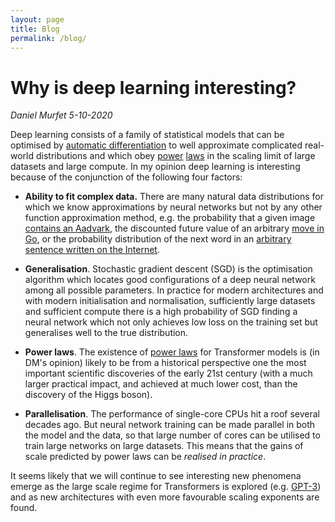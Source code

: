 ```yaml
---
layout: page
title: Blog
permalink: /blog/
---
```


# Why is deep learning interesting?

*Daniel Murfet 5-10-2020*

Deep learning consists of a family of statistical models that can be optimised by [automatic differentiation](https://en.wikipedia.org/wiki/Automatic_differentiation) to well approximate complicated real-world distributions and which obey [power](https://arxiv.org/abs/1712.00409) [laws](https://arxiv.org/abs/2001.08361) in the scaling limit of large datasets and large compute. In my opinion deep learning is interesting because of the conjunction of the following four factors:

* **Ability to fit complex data.** There are many natural data distributions for which we know approximations by neural networks but not by any other function approximation method, e.g. the probability that a given image [contains an Aadvark](http://www.image-net.org/explore?wnid=n02082791), the discounted future value of an arbitrary [move in Go](https://www.youtube.com/watch?v=WXuK6gekU1Y), or the probability distribution of the next word in an [arbitrary sentence written on the Internet](https://arxiv.org/abs/2005.14165).

* **Generalisation**. Stochastic gradient descent (SGD) is the optimisation algorithm which locates good configurations of a deep neural network among all possible parameters. In practice for modern architectures and with modern initialisation and normalisation, sufficiently large datasets and sufficient compute there is a high probability of SGD finding a neural network which not only achieves low loss on the training set but generalises well to the true distribution.

* **Power laws**. The existence of [power laws](https://arxiv.org/abs/2001.08361) for Transformer models is (in DM's opinion) likely to be from a historical perspective one the most important scientific discoveries of the early 21st century (with a much larger practical impact, and achieved at much lower cost, than the discovery of the Higgs boson).

* **Parallelisation**. The performance of single-core CPUs hit a roof several decades ago. But neural network training can be made parallel in both the model and the data, so that large number of cores can be utilised to train large networks on large datasets. This means that the gains of scale predicted by power laws can be *realised in practice*. 

It seems likely that we will continue to see interesting new phenomena emerge as the large scale regime for Transformers is explored (e.g. [GPT-3](https://www.gwern.net/newsletter/2020/05#gpt-3)) and as new architectures with even more favourable scaling exponents are found.
